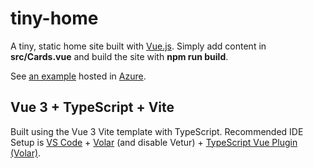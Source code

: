 # tiny-home

A tiny, static home site built with [Vue.js](https://v3.vuejs.org/guide/introduction.html). Simply add content in **src/Cards.vue** and build the site with **npm run build**.

See [an example](https://david.aalbe.rs/) hosted in [Azure](https://docs.microsoft.com/en-us/azure/static-web-apps/getting-started?tabs=vue).

## Vue 3 + TypeScript + Vite

Built using the Vue 3 Vite template with TypeScript. Recommended IDE Setup is [VS Code](https://code.visualstudio.com/) + [Volar](https://marketplace.visualstudio.com/items?itemName=Vue.volar) (and disable Vetur) + [TypeScript Vue Plugin (Volar)](https://marketplace.visualstudio.com/items?itemName=Vue.vscode-typescript-vue-plugin).


